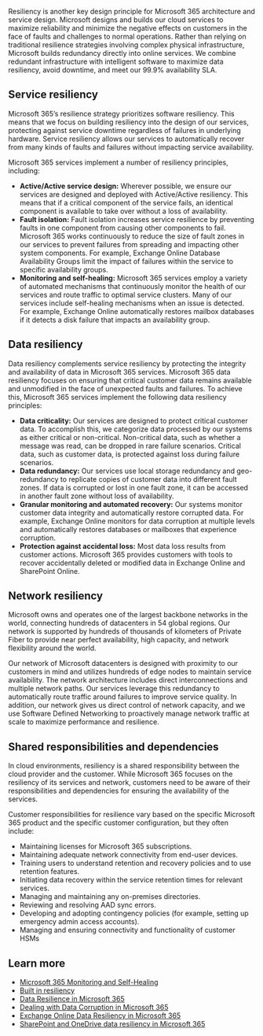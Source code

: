 Resiliency is another key design principle for Microsoft 365 architecture and service design. Microsoft designs and builds our cloud services to maximize reliability and minimize the negative effects on customers in the face of faults and challenges to normal operations. Rather than relying on traditional resilience strategies involving complex physical infrastructure, Microsoft builds redundancy directly into online services. We combine redundant infrastructure with intelligent software to maximize data resiliency, avoid downtime, and meet our 99.9% availability SLA.

## Service resiliency

Microsoft 365’s resilience strategy prioritizes software resiliency. This means that we focus on building resiliency into the design of our services, protecting against service downtime regardless of failures in underlying hardware. Service resiliency allows our services to automatically recover from many kinds of faults and failures without impacting service availability.

Microsoft 365 services implement a number of resiliency principles, including:

- **Active/Active service design:** Wherever possible, we ensure our services are designed and deployed with Active/Active resiliency. This means that if a critical component of the service fails, an identical component is available to take over without a loss of availability.
- **Fault isolation:** Fault isolation increases service resilience by preventing faults in one component from causing other components to fail. Microsoft 365 works continuously to reduce the size of fault zones in our services to prevent failures from spreading and impacting other system components. For example, Exchange Online Database Availability Groups limit the impact of failures within the service to specific availability groups.
- **Monitoring and self-healing:** Microsoft 365 services employ a variety of automated mechanisms that continuously monitor the health of our services and route traffic to optimal service clusters. Many of our services include self-healing mechanisms when an issue is detected. For example, Exchange Online automatically restores mailbox databases if it detects a disk failure that impacts an availability group.

## Data resiliency

Data resiliency complements service resiliency by protecting the integrity and availability of data in Microsoft 365 services. Microsoft 365 data resiliency focuses on ensuring that critical customer data remains available and unmodified in the face of unexpected faults and failures. To achieve this, Microsoft 365 services implement the following data resiliency principles:

- **Data criticality:** Our services are designed to protect critical customer data. To accomplish this, we categorize data processed by our systems as either critical or non-critical. Non-critical data, such as whether a message was read, can be dropped in rare failure scenarios. Critical data, such as customer data, is protected against loss during failure scenarios.
- **Data redundancy:** Our services use local storage redundancy and geo-redundancy to replicate copies of customer data into different fault zones. If data is corrupted or lost in one fault zone, it can be accessed in another fault zone without loss of availability.
- **Granular monitoring and automated recovery:** Our systems monitor customer data integrity and automatically restore corrupted data. For example, Exchange Online monitors for data corruption at multiple levels and automatically restores databases or mailboxes that experience corruption.
- **Protection against accidental loss:** Most data loss results from customer actions. Microsoft 365 provides customers with tools to recover accidentally deleted or modified data in Exchange Online and SharePoint Online.

## Network  resiliency

Microsoft owns and operates one of the largest backbone networks in the world, connecting hundreds of datacenters in 54 global regions. Our network is supported by hundreds of thousands of kilometers of Private Fiber to provide near perfect availability, high capacity, and network flexibility around the world.

Our network of Microsoft datacenters is designed with proximity to our customers in mind and utilizes hundreds of edge nodes to maintain service availability. The network architecture includes direct interconnections and multiple network paths. Our services leverage this redundancy to automatically route traffic around failures to improve service quality. In addition, our network gives us direct control of network capacity, and we use Software Defined Networking to proactively manage network traffic at scale to maximize performance and resilience.

## Shared responsibilities and dependencies

In cloud environments, resiliency is a shared responsibility between the cloud provider and the customer. While Microsoft 365 focuses on the resiliency of its services and network, customers need to be aware of their responsibilities and dependencies for ensuring the availability of the services.

Customer responsibilities for resilience vary based on the specific Microsoft 365 product and the specific customer configuration, but they often include:

- Maintaining licenses for Microsoft 365 subscriptions.
- Maintaining adequate network connectivity from end-user devices.
- Training users to understand retention and recovery policies and to use retention features.
- Initiating data recovery within the service retention times for relevant services.
- Managing and maintaining any on-premises directories.
- Reviewing and resolving AAD sync errors.
- Developing and adopting contingency policies (for example, setting up emergency admin access accounts).
- Managing and ensuring connectivity and functionality of customer HSMs

## Learn more

- [Microsoft 365 Monitoring and Self-Healing](https://docs.microsoft.com/compliance/assurance/assurance-monitoring-and-self-healing?azure-portal=true)
- [Built in resiliency](https://docs.microsoft.com/compliance/assurance/assurance-m365-service-resiliency?azure-portal=true)
- [Data Resilience in Microsoft 365](https://docs.microsoft.com/compliance/assurance/assurance-data-resiliency-overview?azure-portal=true)
- [Dealing with Data Corruption in Microsoft 365](https://docs.microsoft.com/compliance/assurance/assurance-dealing-with-data-corruption?azure-portal=true)
- [Exchange Online Data Resiliency in Microsoft 365](https://docs.microsoft.com/compliance/assurance/assurance-exchange-data-resiliency?azure-portal=true)
- [SharePoint and OneDrive data resiliency in Microsoft 365](https://docs.microsoft.com/compliance/assurance/assurance-sharepoint-onedrive-data-resiliency?azure-portal=true)
